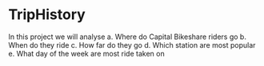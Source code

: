 # TripHistory
In this project we will analyse
    a.	Where do Capital Bikeshare riders go
    b.	When do they ride
    c.	How far do they go
    d.	Which station are most popular
    e.	What day of the week are most ride taken on

